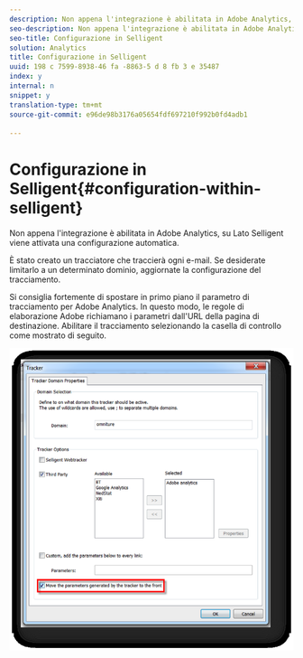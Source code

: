 ```yaml
---
description: Non appena l'integrazione è abilitata in Adobe Analytics, su Lato Selligent viene attivata una configurazione automatica.
seo-description: Non appena l'integrazione è abilitata in Adobe Analytics, su Lato Selligent viene attivata una configurazione automatica.
seo-title: Configurazione in Selligent
solution: Analytics
title: Configurazione in Selligent
uuid: 198 c 7599-8938-46 fa -8863-5 d 8 fb 3 e 35487
index: y
internal: n
snippet: y
translation-type: tm+mt
source-git-commit: e96de98b3176a05654fdf697210f992b0fd4adb1

---
```



# Configurazione in Selligent{#configuration-within-selligent}

Non appena l'integrazione è abilitata in Adobe Analytics, su Lato Selligent viene attivata una configurazione automatica.

È stato creato un tracciatore che traccierà ogni e-mail. Se desiderate limitarlo a un determinato dominio, aggiornate la configurazione del tracciamento.

Si consiglia fortemente di spostare in primo piano il parametro di tracciamento per Adobe Analytics. In questo modo, le regole di elaborazione Adobe richiamano i parametri dall'URL della pagina di destinazione. Abilitare il tracciamento selezionando la casella di controllo come mostrato di seguito.

![](assets/selligent-tracker.png)

